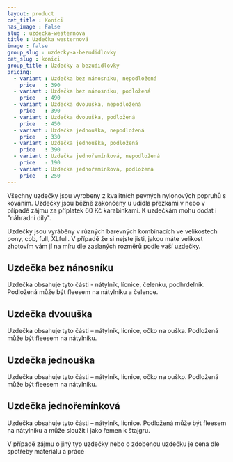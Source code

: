 ```yaml
---
layout: product
cat_title : Koníci
has_image : False
slug : uzdecka-westernova
title : Uzdečka westernová
image : false
group_slug : uzdecky-a-bezudidlovky
cat_slug : konici
group_title : Uzdečky a bezudidlovky
pricing:
  - variant : Uzdečka bez nánosníku, nepodložená
    price   : 390
  - variant : Uzdečka bez nánosníku, podložená
    price   : 490
  - variant : Uzdečka dvouuška, nepodložená
    price   : 390
  - variant : Uzdečka dvouuška, podložená
    price   : 450
  - variant : Uzdečka jednouška, nepodložená
    price   : 330
  - variant : Uzdečka jednouška, podložená
    price   : 390
  - variant : Uzdečka jednořemínková, nepodložená
    price   : 190
  - variant : Uzdečka jednořemínková, podložená
    price   : 250
---
```


Všechny uzdečky jsou vyrobeny z kvalitních pevných nylonových popruhů s kováním.
Uzdečky jsou běžně zakončeny u udidla přezkami v nebo v případě zájmu za příplatek 60&nbsp;Kč karabinkami.
K uzdečkám mohu dodat i "náhradní díly".

Uzdečky jsou vyráběny v různých barevných kombinacích ve velikostech pony, cob, full, XLfull.
V případě že si nejste jisti, jakou máte velikost zhotovím vám jí na míru dle zaslaných rozměrů podle vaší uzdečky.


Uzdečka bez nánosníku
---------------------

Uzdečka obsahuje tyto části - nátylník, lícnice, čelenku, podhrdelník.
Podložená může být fleesem na nátylníku a čelence.


Uzdečka dvouuška
----------------

Uzdečka obsahuje tyto části – nátylník, lícnice, očko na ouška.
Podložená může být fleesem na nátylníku.


Uzdečka jednouška
-----------------

Uzdečka obsahuje tyto části – nátylník, lícnice, očko na ouško.
Podložená může být fleesem na nátylníku.


Uzdečka jednořemínková
----------------------

Uzdečka obsahuje tyto části – nátylník, lícnice.
Podložená může být fleesem na nátylníku a může sloužit i jako řemen k štajgru.

V případě zájmu o jiný typ uzdečky nebo o zdobenou uzdečku je cena dle spotřeby materiálu a práce

